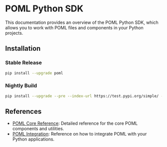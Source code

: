 # POML Python SDK

This documentation provides an overview of the POML Python SDK, which allows you to work with POML files and components in your Python projects.

## Installation

### Stable Release

```bash
pip install --upgrade poml
```

### Nightly Build

```bash
pip install --upgrade --pre --index-url https://test.pypi.org/simple/ --extra-index-url https://pypi.org/simple/ poml
```

## References

- [POML Core Reference](./reference/core.md): Detailed reference for the core POML components and utilities.
- [POML Integration](./reference/integration.md): Reference on how to integrate POML with your Python applications.

